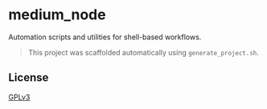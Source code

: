 # medium_node

Automation scripts and utilities for shell-based workflows.

> This project was scaffolded automatically using `generate_project.sh`.

## License

[GPLv3](LICENSE)
